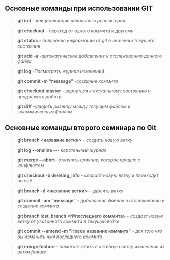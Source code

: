 ## Основные команды при использовании GIT

> **git init** - *инициализация локального репозитория*

> **git checkout** - *переход от одного коммита к другому*

> **git status** - *получение информации от git о значении текущего состояния*

> **git add -a** *-автоматическое добавление к отслеживанию данного файла*

> **git log** *-Посмотреть журнал изменений*

> **git commit -m “message”** *-создание коммита*

> **git checkout master** *- вернуться к актуальному состоянию и продолжить работу*

> **git diff** *-увидеть разницу между текущим файлом и закоммиченным файлом*

## Основные команды второго семинара по Git

>**git branch <название ветки>** - *создать новую ветку*

>**git log --oneline --**- *коротенький журнал*

>**git merge --abort**- *отменить слияние, которое прошло с конфликтом*

>**git checkout -b deleting_info** - *создаёт новую ветку и переходит на неё*

>**git branch -d <название ветки>** – *удалить ветку*

>**git commit -am “message”** – *добавление файлов в отслеживание и создание коммита*

>**git branch lost_branch <№последнего коммита>** - *создает новую ветку от указанного коммита в текущей ветке*

>**git commit --amend -m "Новое название коммита"** - *для того что бы изменить имя последнего коммита*

>**git merge feature** - *помогает влить в активную ветку изменения из ветки feature*